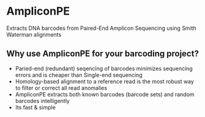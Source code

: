 # AmpliconPE
Extracts DNA barcodes from Paired-End Amplicon Sequencing using Smith Waterman alignments

## Why use AmpliconPE for your barcoding project?

* Paried-end (redundant) seqencing of barcodes minimizes sequencing errors and is cheaper than Single-end sequencing 
* Homology-based alignment to a reference read is the most robust way to filter or correct all read anomalies 
* AmpliconPE extracts both known barcodes (barcode sets) and random barcodes intelligently
* Its fast & simple

